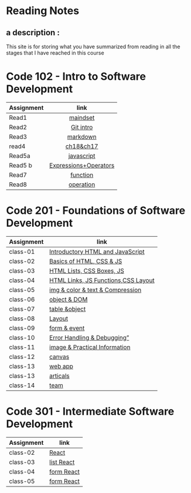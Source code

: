 # Reading Notes

## a description :

This site is for storing what you have summarized from reading in all the stages that I have reached in this course


# **Code 102 - Intro to Software Development**

| Assignment    |                   link                                    | 
| :---          |                  :----:                                   |
| Read1       |[maindset](102/mindset.md)                                   | 
| Read2       |[Git intro](102/read2.md)                                    | 
| Read3        |[markdown ](102/read3.md)                                   | 
|read4         |[ch18&ch17](102/read4ch18&ch17.md)                          | 
| Read5a     |[javascript](102/read5a.md)                                   | 
| Read5 b     |[ Expressions+Operators](102/read5b.md)                      |
| Read7       |[function](102/read5c.md)                                    |
| Read8       |[operation ](102/read6.md)                                   |








#  **Code 201 - Foundations of Software Development**

 

| Assignment  |                      link                                          |
| ----------- | ---------------------------------------------------------------    |
|    class-01 | [Introductory HTML and JavaScript](201/read-1.md)                  |
|    class-02 | [ Basics of HTML, CSS & JS](201/read-2.md)                         |
|    class-03 | [ HTML Lists, CSS Boxes, JS](201/read-3.md)                        |
|    class-04 | [ HTML Links, JS Functions,CSS Layout](201/read-4.md)              |
|class-05     |[ img & color & text & Compression](201/read-5.md)                  |
|class-06     |[object & DOM](201/read-6.md)                                       |
|class-07     |[table  &object](201/read-7.md)                                     |
|class-08     |[Layout](201/read-8.md)                                             | 
|class-09    |[form  & event ](201/read-9.md)                                     | 
|class-10    |[Error Handling & Debugging” ](201/read-10.md)                                     |
|class-11   |[image & Practical Information ](201/read-11.md)                                    |  
|class-12    |[canvas ](201/read-12.md)                                                          | 
|class-13    |[web app ](201/read-13.md)                                                          | 
|class-13    |[articals ](201/read13-b.md)                                                          |
|class-14    |[team  ](201/read-14.md)                                                          |



#  **Code 301 - Intermediate Software Development**

| Assignment  |                      link                                      |
| ----------- | ---------------------------------------------------------------|
|    class-02 | [React](301/class1.md)                                         |
|    class-03 | [list React](301/class3.md)                                    |
|    class-04 | [form  React](301/read-4.md)                                   |
|    class-05 | [form  React](301/read5.md)                                   |

